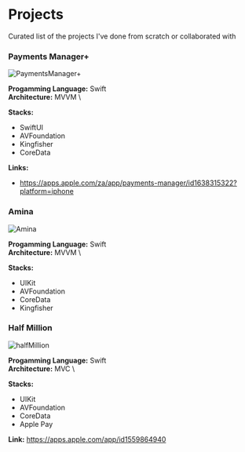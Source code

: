 # Projects
Curated list of the projects I've done from scratch or collaborated with

### Payments Manager+
![PaymentsManager+](https://github.com/jhie1217/portfolio/assets/78532100/f33aa3b9-dff3-4a7a-af9c-76db74d3c0ba)

**Progamming Language:** Swift\
**Architecture:** MVVM \
 
**Stacks:**
 - SwiftUI
 - AVFoundation
 - Kingfisher
 - CoreData

**Links:**
 - https://apps.apple.com/za/app/payments-manager/id1638315322?platform=iphone

### Amina
![Amina](https://github.com/jhie1217/portfolio/assets/78532100/2c8d4552-50bd-4c91-b12e-643a2174cea0)

**Progamming Language:** Swift \
**Architecture:** MVVM \
 
**Stacks:**
 - UIKit
 - AVFoundation
 - CoreData
 - Kingfisher

### Half Million
![halfMillion](https://github.com/jhie1217/portfolio/assets/78532100/2f243254-0dd1-4501-85b9-f1147bb2c005)

**Progamming Language:** Swift \
**Architecture:** MVC \
 
**Stacks:**
 - UIKit
 - AVFoundation
 - CoreData
 - Apple Pay

**Link:** https://apps.apple.com/app/id1559864940
